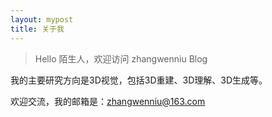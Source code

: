 ```yaml
---
layout: mypost
title: 关于我
---
```


> Hello 陌生人，欢迎访问 zhangwenniu Blog

我的主要研究方向是3D视觉，包括3D重建、3D理解、3D生成等。

欢迎交流，我的邮箱是：zhangwenniu@163.com
